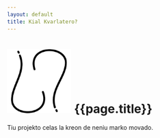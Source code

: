 ```yaml
---
layout: default
title: Kial Kvarlatero?
---
```


# ![demandosigno](/assets/ds.png "Demandosigno") {{page.title}}

Tiu projekto celas la kreon de neniu marko movado.
